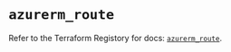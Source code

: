 # `azurerm_route`

Refer to the Terraform Registory for docs: [`azurerm_route`](https://registry.terraform.io/providers/hashicorp/azurerm/3.52.0/docs/resources/route).

